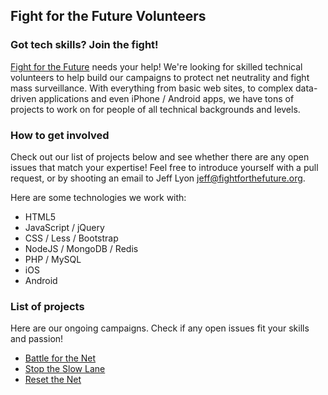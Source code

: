 Fight for the Future Volunteers
-------------------------------

### Got tech skills? Join the fight!

[Fight for the Future][1] needs your help! We're looking for skilled technical
volunteers to help build our campaigns to protect net neutrality and fight mass
surveillance. With everything from basic web sites, to complex data-driven
applications and even iPhone / Android apps, we have tons of projects to work
on for people of all technical backgrounds and levels.

### How to get involved

Check out our list of projects below and see whether there are any open issues
that match your expertise! Feel free to introduce yourself with a pull request,
or by shooting an email to Jeff Lyon <jeff@fightforthefuture.org>.

Here are some technologies we work with:

* HTML5
* JavaScript / jQuery
* CSS / Less / Bootstrap
* NodeJS / MongoDB / Redis
* PHP / MySQL
* iOS
* Android

### List of projects

Here are our ongoing campaigns. Check if any open issues fit your skills and
passion!

* [Battle for the Net][2]
* [Stop the Slow Lane][3]
* [Reset the Net][4]

[1]: https://www.fightforthefuture.org
[2]: https://github.com/fightforthefuture/battleforthenet-www
[3]: https://github.com/fightforthefuture/stoptheslowlane
[4]: https://github.com/fightforthefuture/reset-the-net-homepage
